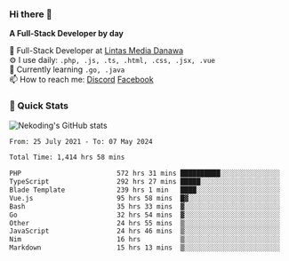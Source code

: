 ### Hi there 👋

**A Full-Stack Developer by day**

🔭 Full-Stack Developer at [Lintas Media Danawa](https://www.lintasmediadanawa.com/)  
⚙️ I use daily: `.php, .js, .ts, .html, .css, .jsx, .vue`  
🌱 Currently learning `.go, .java`  
📫 How to reach me: [Discord](https://discordapp.com/users/984448732999327766)  [Facebook](https://fb.me/tyvandi)  

### 🚀 Quick Stats  

![Nekoding's GitHub stats](https://github-readme-stats.vercel.app/api?username=nekoding&show_icons=true)

<!--START_SECTION:waka-->

```txt
From: 25 July 2021 - To: 07 May 2024

Total Time: 1,414 hrs 58 mins

PHP                        572 hrs 31 mins ██████████░░░░░░░░░░░░░░░   39.76 %
TypeScript                 292 hrs 27 mins █████░░░░░░░░░░░░░░░░░░░░   20.31 %
Blade Template             239 hrs 1 min   ████░░░░░░░░░░░░░░░░░░░░░   16.60 %
Vue.js                     95 hrs 58 mins  █▓░░░░░░░░░░░░░░░░░░░░░░░   06.67 %
Bash                       35 hrs 33 mins  ▓░░░░░░░░░░░░░░░░░░░░░░░░   02.47 %
Go                         32 hrs 54 mins  ▓░░░░░░░░░░░░░░░░░░░░░░░░   02.28 %
Other                      24 hrs 55 mins  ▒░░░░░░░░░░░░░░░░░░░░░░░░   01.73 %
JavaScript                 24 hrs 46 mins  ▒░░░░░░░░░░░░░░░░░░░░░░░░   01.72 %
Nim                        16 hrs          ▒░░░░░░░░░░░░░░░░░░░░░░░░   01.11 %
Markdown                   15 hrs 13 mins  ▒░░░░░░░░░░░░░░░░░░░░░░░░   01.06 %
```

<!--END_SECTION:waka-->

<!--
**nekoding/nekoding** is a ✨ _special_ ✨ repository because its `README.md` (this file) appears on your GitHub profile.

Here are some ideas to get you started:

- 🔭 I’m currently working on ...
- 🌱 I’m currently learning ...
- 👯 I’m looking to collaborate on ...
- 🤔 I’m looking for help with ...
- 💬 Ask me about ...
- 📫 How to reach me: ...
- 😄 Pronouns: ...
- ⚡ Fun fact: ...
-->
